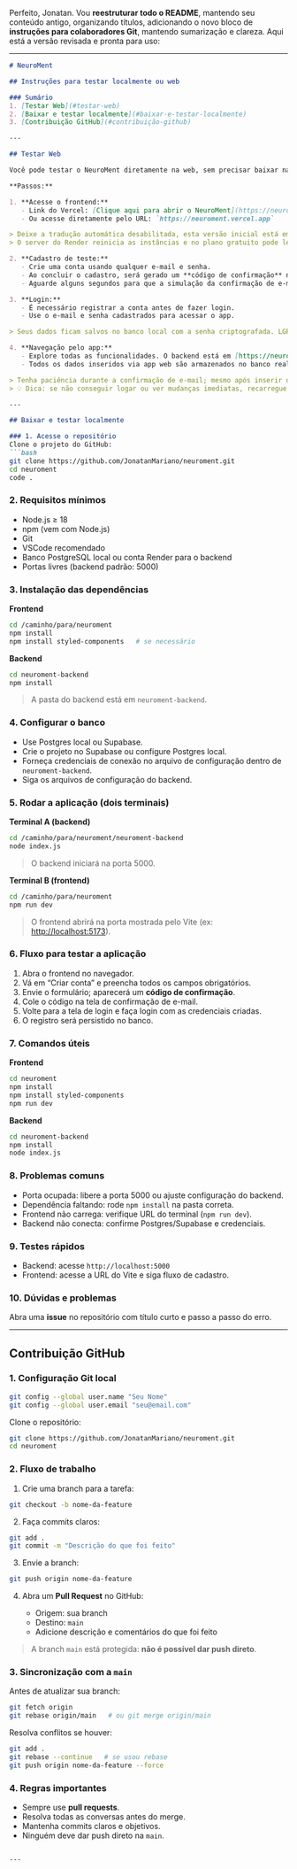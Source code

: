Perfeito, Jonatan. Vou **reestruturar todo o README**, mantendo seu conteúdo antigo, organizando títulos, adicionando o novo bloco de **instruções para colaboradores Git**, mantendo sumarização e clareza. Aqui está a versão revisada e pronta para uso:

---

````markdown
# NeuroMent

## Instruções para testar localmente ou web

### Sumário
1. [Testar Web](#testar-web)
2. [Baixar e testar localmente](#baixar-e-testar-localmente)
3. [Contribuição GitHub](#contribuição-github)

---

## Testar Web

Você pode testar o NeuroMent diretamente na web, sem precisar baixar nada. O front-end está integrado ao backend, então todas as funcionalidades funcionam de verdade.

**Passos:**

1. **Acesse o frontend:**
   - Link do Vercel: [Clique aqui para abrir o NeuroMent](https://neuroment.vercel.app)  
   - Ou acesse diretamente pelo URL: `https://neuroment.vercel.app`  

> Deixe a tradução automática desabilitada, esta versão inicial está em português e pode ter conflitos.  
> O server do Render reinicia as instâncias e no plano gratuito pode levar até cerca de 50 segundos para responder às requisições.

2. **Cadastro de teste:**
   - Crie uma conta usando qualquer e-mail e senha.  
   - Ao concluir o cadastro, será gerado um **código de confirmação** na tela. **Anote esse código**.  
   - Aguarde alguns segundos para que a simulação da confirmação de e-mail seja processada.

3. **Login:**
   - É necessário registrar a conta antes de fazer login.  
   - Use o e-mail e senha cadastrados para acessar o app.

> Seus dados ficam salvos no banco local com a senha criptografada. LGPD respeitada.

4. **Navegação pelo app:**
   - Explore todas as funcionalidades. O backend está em [https://neuroment.onrender.com](https://neuroment.onrender.com).  
   - Todos os dados inseridos via app web são armazenados no banco real.

> Tenha paciência durante a confirmação de e-mail; mesmo após inserir o código, pode levar alguns segundos para o acesso completo.  
> 💡 Dica: se não conseguir logar ou ver mudanças imediatas, recarregue a página ou limpe o cache.

---

## Baixar e testar localmente

### 1. Acesse o repositório
Clone o projeto do GitHub:
```bash
git clone https://github.com/JonatanMariano/neuroment.git
cd neuroment
code .
````

### 2. Requisitos mínimos

* Node.js ≥ 18
* npm (vem com Node.js)
* Git
* VSCode recomendado
* Banco PostgreSQL local ou conta Render para o backend
* Portas livres (backend padrão: 5000)

### 3. Instalação das dependências

**Frontend**

```bash
cd /caminho/para/neuroment
npm install
npm install styled-components   # se necessário
```

**Backend**

```bash
cd neuroment-backend
npm install
```

> A pasta do backend está em `neuroment-backend`.

### 4. Configurar o banco

* Use Postgres local ou Supabase.
* Crie o projeto no Supabase ou configure Postgres local.
* Forneça credenciais de conexão no arquivo de configuração dentro de `neuroment-backend`.
* Siga os arquivos de configuração do backend.

### 5. Rodar a aplicação (dois terminais)

**Terminal A (backend)**

```bash
cd /caminho/para/neuroment/neuroment-backend
node index.js
```

> O backend iniciará na porta 5000.

**Terminal B (frontend)**

```bash
cd /caminho/para/neuroment
npm run dev
```

> O frontend abrirá na porta mostrada pelo Vite (ex: [http://localhost:5173](http://localhost:5173)).

### 6. Fluxo para testar a aplicação

1. Abra o frontend no navegador.
2. Vá em “Criar conta” e preencha todos os campos obrigatórios.
3. Envie o formulário; aparecerá um **código de confirmação**.
4. Cole o código na tela de confirmação de e-mail.
5. Volte para a tela de login e faça login com as credenciais criadas.
6. O registro será persistido no banco.

### 7. Comandos úteis

**Frontend**

```bash
cd neuroment
npm install
npm install styled-components
npm run dev
```

**Backend**

```bash
cd neuroment-backend
npm install
node index.js
```

### 8. Problemas comuns

* Porta ocupada: libere a porta 5000 ou ajuste configuração do backend.
* Dependência faltando: rode `npm install` na pasta correta.
* Frontend não carrega: verifique URL do terminal (`npm run dev`).
* Backend não conecta: confirme Postgres/Supabase e credenciais.

### 9. Testes rápidos

* Backend: acesse `http://localhost:5000`
* Frontend: acesse a URL do Vite e siga fluxo de cadastro.

### 10. Dúvidas e problemas

Abra uma **issue** no repositório com título curto e passo a passo do erro.

---

## Contribuição GitHub

### 1. Configuração Git local

```bash
git config --global user.name "Seu Nome"
git config --global user.email "seu@email.com"
```

Clone o repositório:

```bash
git clone https://github.com/JonatanMariano/neuroment.git
cd neuroment
```

### 2. Fluxo de trabalho

1. Crie uma branch para a tarefa:

```bash
git checkout -b nome-da-feature
```

2. Faça commits claros:

```bash
git add .
git commit -m "Descrição do que foi feito"
```

3. Envie a branch:

```bash
git push origin nome-da-feature
```

4. Abra um **Pull Request** no GitHub:

   * Origem: sua branch
   * Destino: `main`
   * Adicione descrição e comentários do que foi feito

> A branch `main` está protegida: **não é possível dar push direto**.

### 3. Sincronização com a `main`

Antes de atualizar sua branch:

```bash
git fetch origin
git rebase origin/main   # ou git merge origin/main
```

Resolva conflitos se houver:

```bash
git add .
git rebase --continue   # se usou rebase
git push origin nome-da-feature --force
```

### 4. Regras importantes

* Sempre use **pull requests**.
* Resolva todas as conversas antes do merge.
* Mantenha commits claros e objetivos.
* Ninguém deve dar push direto na `main`.

```

---

